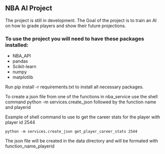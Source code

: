 ## NBA AI Project

The project is still in development.
The Goal of the project is to train an AI on how to grade players and show their future projections.

### To use the project you will need to have these packages installed:

- NBA_API
- pandas
- Scikit-learn
- numpy
- matplotlib

Run pip install -r requirements.txt to install all necessary packages.

To create a json file from one of the functions in nba_service use the shell command python -m services.create_json followed by the function name and playerid

Example of shell command to use to get the career stats for the player with player id 2544

```shell
python -m services.create_json get_player_career_stats 2544
```

The json file will be created in the data directory and will be formated with function_name_playerid
